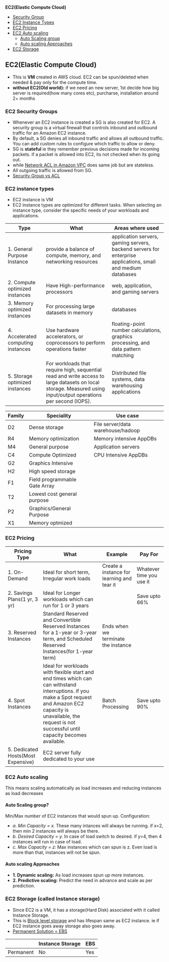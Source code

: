 **EC2(Elastic Compute Cloud)**
- [Security Group](#sg)
- [EC2 Instance Types](#it)
- [EC2 Pricing](#p)
- [EC2 Auto scaling](#as)
  - [Auto Scaling group](#asg)
  - [Auto scaling Approaches](#app)
- [EC2 Storage](#s)



## EC2(Elastic Compute Cloud)
- This is **VM** created in AWS cloud. EC2 can be spun/deleted when needed & pay only for the compute time.
- **without EC2(Old world):** if we need an new server, 1st decide how big server is required(how many cores etc), purcharse, installation around 2+ months

<a name=sg></a>
### EC2 Security Groups
- Whenever an EC2 instance is created a SG is also created for EC2. A security group is a virtual firewall that controls inbound and outbound traffic for an Amazon EC2 instance.
- By default, a SG denies all inbound traffic and allows all outbound traffic. You can add custom rules to configure which traffic to allow or deny.
- SG is **stateful** ie they remember previous decisions made for incoming packets. if a packet is allowed into EC2, its not checked when its going out.
- while [Network ACL in Amazon VPC](/System-Design/Concepts/AWS/Terms/README.md#vpc) does same job but are stateless.
- All outgoing traffic is allowed from SG.
- [Security Group vs ACL](/System-Design/Concepts/AWS/Terms/README.md#vpc)

<a name=it></a>
### EC2 instance types
- EC2 instance is VM
- EC2 instance types are optimized for different tasks. When selecting an instance type, consider the specific needs of your workloads and applications.

|Type|What|Areas where used|
|---|---|---|
|1. General Purpose Instance|provide a balance of compute, memory, and networking resources|application servers, gaming servers, backend servers for enterprise applications, small and medium databases|
|2. Compute optimized instances|Have High-performance processors|web, application, and gaming servers|
|3. Memory optimized instances|For processing large datasets in memory|databases|
|4. Accelerated computing instances|Use hardware accelerators, or coprocessors to perform operations faster|floating-point number calculations, graphics processing, and data pattern matching|
|5. Storage optimized instances|For workloads that require high, sequential read and write access to large datasets on local storage. Measured using input/output operations per second (IOPS).|Distributed file systems, data warehousing applications|

| Family | Speciality | Use case |
| --- | --- | --- |
| D2 | Dense storage | File server/data warehouse/hadoop |
| R4 | Memory optimization | Memory intensive AppDBs |
| M4 | General purpose | Application servers |
| C4 | Compute Optimized | CPU Intensive AppDBs |
| G2 | Graphics Intensive | |
| H2| High speed storage | |
| F1 | Field programmable Gate Array | |
| T2 | Lowest cost general purpose | |
| P2 | Graphics/General Purpose| |
| X1 | Memory optmized |

<a name=p></a>
### EC2 Pricing
|Pricing Type|What|Example| Pay For |
| --- | --- |---| --- |
|1. On-Demand|Ideal for short term, Irregular work loads|Create a instance for learning and tear it| Whatever time you use it |
|2. Savings Plans(1 yr, 3 yr)|Ideal for Longer workloads which can run for 1 or 3 years ||Save upto 66%|
|3. Reserved Instances|Standard Reserved and Convertible Reserved Instances for a 1-year or 3-year term, and Scheduled Reserved Instances(for 1-year term)|Ends when we terminate the instance|
|4. Spot Instances|Ideal for workloads with flexible start and end times which can can withstand interruptions. if you make a Spot request and Amazon EC2 capacity is unavailable, the request is not successful until capacity becomes available. |Batch Processing|Save upto 90%|
|5. Dedicated Hosts(Most Expensive)|EC2 server fully dedicated to your use|

### EC2 Auto scaling
This means scaling automatically as load increases and reducing instances as load decreases
<a name=asg></a>
#### Auto Scaling group?
Min/Max number of EC2 instances that would spun up. Configuration:
- _a. Min Capacity = x._ These many intances will always be running. if x=2, then min 2 instances will always be there.
- _b. Desired Capacity = y._ In case of load switch to desired. if y=4, then 4 instances will run in case of load.
- _c. Max Capacity = z:_ Max instances which can spun is z. Even load is more than that, instances will not be spun.

<a name=app></a>
#### Auto scaling Approaches
- **1. Dynamic scaling:** As load increases spun up more instances.
- **2. Predictive scaling:** Predict the need in advance and scale as per prediction.

<a name=s></a>
### EC2 Storage (called Instance storage)
- Since EC2 is a VM, it has a storage(Hard Disk) associated with it called Instance Storage.
- This is [Block level storage](/System-Design/Concepts/Databases#obf) and has lifespan same as EC2 instance. ie if EC2 instance goes away storage also goes away.
- [Permanent Solution = EBS](/System-Design/Concepts/AWS/Storage/EBS)

||Instance Storage|EBS|
|---|---|---|
|Permanent|No|Yes|
